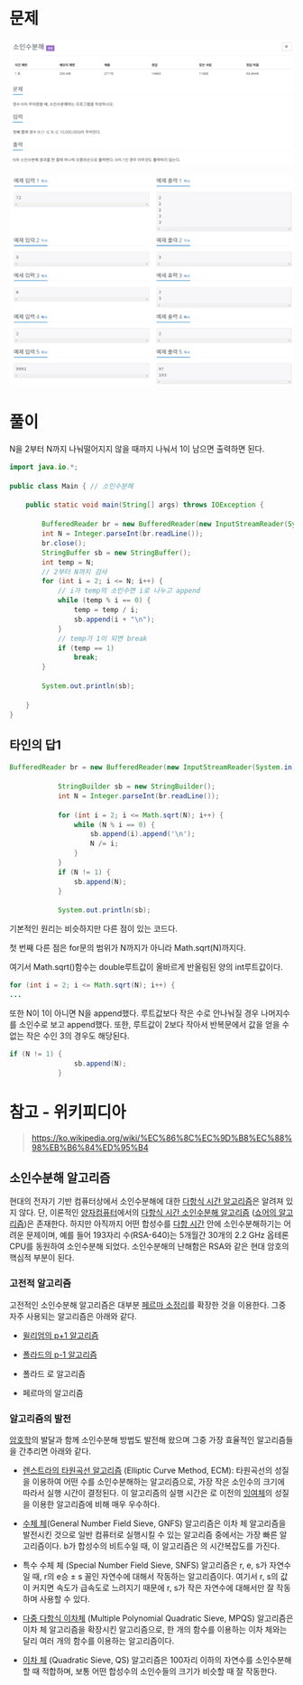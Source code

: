 # 문제

![Factorization.png](image/Factorization.png)

![Factorization-2.png](image/Factorization-2.png)

# 풀이

N을 2부터 N까지 나눠떨어지지 않을 때까지 나눠서 1이 남으면 출력하면 된다.

```java
import java.io.*;

public class Main { // 소인수분해

	public static void main(String[] args) throws IOException {

		BufferedReader br = new BufferedReader(new InputStreamReader(System.in));
		int N = Integer.parseInt(br.readLine());
		br.close();
		StringBuffer sb = new StringBuffer();
		int temp = N;
		// 2부터 N까지 검사
		for (int i = 2; i <= N; i++) {
			// i가 temp의 소인수면 i로 나누고 append
			while (temp % i == 0) {				
				temp = temp / i;
				sb.append(i + "\n");
			}
			// temp가 1이 되면 break
			if (temp == 1)
				break;
		}

		System.out.println(sb);

	}
}
```

## 타인의 답1

```java
BufferedReader br = new BufferedReader(new InputStreamReader(System.in));

			StringBuilder sb = new StringBuilder();
			int N = Integer.parseInt(br.readLine());

			for (int i = 2; i <= Math.sqrt(N); i++) {
				while (N % i == 0) {
					sb.append(i).append('\n');
					N /= i;
				}
			}
			if (N != 1) {
				sb.append(N);
			}

			System.out.println(sb);
```

기본적인 원리는 비슷하지만 다른 점이 있는 코드다.

첫 번째 다른 점은 for문의 범위가 N까지가 아니라 Math.sqrt(N)까지다. 

여기서 Math.sqrt()함수는 double루트값이 올바르게 반올림된 양의 int루트값이다. 

```java
for (int i = 2; i <= Math.sqrt(N); i++) {
...
```

또한 N이 1이 아니면 N을 append했다. 루트값보다 작은 수로 안나눠질 경우 나머지수를 소인수로 보고 append했다. 또한, 루트값이 2보다 작아서 반복문에서 값을 얻을 수 없는 작은 수인 3의 경우도 해당된다.

```java
if (N != 1) {
				sb.append(N);
			}
```

# 참고 - 위키피디아
>https://ko.wikipedia.org/wiki/%EC%86%8C%EC%9D%B8%EC%88%98%EB%B6%84%ED%95%B4
## **소인수분해 알고리즘**

현대의 전자기 기반 컴퓨터상에서 소인수분해에 대한 [다항식 시간 알고리즘](https://ko.wikipedia.org/w/index.php?title=%EB%8B%A4%ED%95%AD%EC%8B%9D_%EC%8B%9C%EA%B0%84_%EC%95%8C%EA%B3%A0%EB%A6%AC%EC%A6%98&action=edit&redlink=1)은 알려져 있지 않다. 단, 이론적인 [양자컴퓨터](https://ko.wikipedia.org/wiki/%EC%96%91%EC%9E%90%EC%BB%B4%ED%93%A8%ED%84%B0)에서의 [다항식 시간 소인수분해 알고리즘](https://ko.wikipedia.org/wiki/%EC%87%BC%EC%96%B4_%EC%95%8C%EA%B3%A0%EB%A6%AC%EC%A6%98) ([쇼어의 알고리즘](https://ko.wikipedia.org/wiki/%EC%87%BC%EC%96%B4_%EC%95%8C%EA%B3%A0%EB%A6%AC%EC%A6%98))은 존재한다. 하지만 아직까지 어떤 합성수를 [다항 시간](https://ko.wikipedia.org/wiki/%EB%8B%A4%ED%95%AD_%EC%8B%9C%EA%B0%84) 안에 소인수분해하기는 어려운 문제이며, 예를 들어 193자리 수(RSA-640)는 5개월간 30개의 2.2 GHz 옵테론 CPU를 동원하여 소인수분해 되었다. 소인수분해의 난해함은 RSA와 같은 현대 암호의 핵심적 부분이 된다.

### **고전적 알고리즘**

고전적인 소인수분해 알고리즘은 대부분 [페르마 소정리](https://ko.wikipedia.org/wiki/%ED%8E%98%EB%A5%B4%EB%A7%88_%EC%86%8C%EC%A0%95%EB%A6%AC)를 확장한 것을 이용한다. 그중 자주 사용되는 알고리즘은 아래와 같다.

- [윌리엄의 p+1 알고리즘](https://ko.wikipedia.org/w/index.php?title=%EC%9C%8C%EB%A6%AC%EC%97%84%EC%9D%98_p%2B1_%EB%B0%A9%EB%B2%95&action=edit&redlink=1)
  
- [폴라드의 p-1 알고리즘](https://ko.wikipedia.org/wiki/%ED%8F%B4%EB%9D%BC%EB%93%9C%EC%9D%98_P-1_%EC%95%8C%EA%B3%A0%EB%A6%AC%EC%A6%98)
- 폴라드 로 알고리즘
- 페르마의 알고리즘

### **알고리즘의 발전**

[암호학](https://ko.wikipedia.org/wiki/%EC%95%94%ED%98%B8%ED%95%99)의 발달과 함께 소인수분해 방법도 발전해 왔으며 그중 가장 효율적인 알고리즘들을 간추리면 아래와 같다.

- [렌스트라의 타원곡선 알고리즘](https://ko.wikipedia.org/wiki/%EB%A0%8C%EC%8A%A4%ED%8A%B8%EB%9D%BC%EC%9D%98_%ED%83%80%EC%9B%90%EA%B3%A1%EC%84%A0_%EC%95%8C%EA%B3%A0%EB%A6%AC%EC%A6%98) (Elliptic Curve Method, ECM): 타원곡선의 성질을 이용하여 어떤 수를 소인수분해하는 알고리즘으로, 가장 작은 소인수의 크기에 따라서 실행 시간이 결정된다. 이 알고리즘의 실행 시간은 로 이전의 [잉여체](https://ko.wikipedia.org/w/index.php?title=%EC%9E%89%EC%97%AC%EC%B2%B4&action=edit&redlink=1)의 성질을 이용한 알고리즘에 비해 매우 우수하다.
  
- [수체 체](https://ko.wikipedia.org/wiki/%EC%88%98%EC%B2%B4_%EC%B2%B4)(General Number Field Sieve, GNFS) 알고리즘은 이차 체 알고리즘을 발전시킨 것으로 일반 컴퓨터로 실행시킬 수 있는 알고리즘 중에서는 가장 빠른 알고리즘이다. b가 합성수의 비트수일 때, 이 알고리즘은 의 시간복잡도를 가진다.
- 특수 수체 체 (Special Number Field Sieve, SNFS) 알고리즘은 r, e, s가 자연수일 때, r의 e승 ± s 꼴인 자연수에 대해서 작동하는 알고리즘이다. 여기서 r, s의 값이 커지면 속도가 급속도로 느려지기 때문에 r, s가 작은 자연수에 대해서만 잘 작동하며 사용할 수 있다.
  
- [다중 다항식 이차체](https://ko.wikipedia.org/w/index.php?title=%EB%8B%A4%EC%A4%91_%EB%8B%A4%ED%95%AD%EC%8B%9D_%EC%9D%B4%EC%B0%A8%EC%B2%B4&action=edit&redlink=1) (Multiple Polynomial Quadratic Sieve, MPQS) 알고리즘은 이차 체 알고리즘을 확장시킨 알고리즘으로, 한 개의 함수를 이용하는 이차 체와는 달리 여러 개의 함수를 이용하는 알고리즘이다.
  
- [이차 체](https://ko.wikipedia.org/wiki/%EC%9D%B4%EC%B0%A8_%EC%B2%B4) (Quadratic Sieve, QS) 알고리즘은 100자리 이하의 자연수를 소인수분해할 때 적합하며, 보통 어떤 합성수의 소인수들의 크기가 비슷할 때 잘 작동한다.